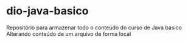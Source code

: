 # dio-java-basico
Repositório para armazenar todo o conteúdo do curso de Java basico  
Alterando conteúdo de um arquivo de forma local 